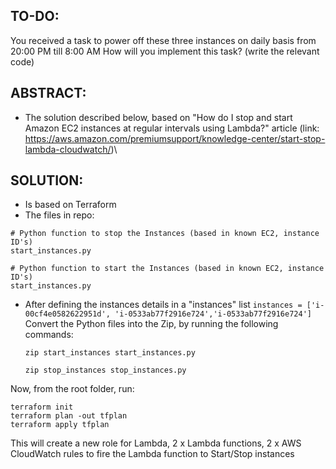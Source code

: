## TO-DO:
You received a task to power off these three instances on daily basis from 20:00 PM till 8:00 AM
How will you implement this task? (write the relevant code)

## ABSTRACT:
- The solution described below, based on "How do I stop and start Amazon EC2 instances at regular intervals using Lambda?" article (link: https://aws.amazon.com/premiumsupport/knowledge-center/start-stop-lambda-cloudwatch/)\

## SOLUTION:
- Is based on Terraform
- The files in repo:

```
# Python function to stop the Instances (based in known EC2, instance ID's)
start_instances.py
```
```
# Python function to start the Instances (based in known EC2, instance ID's)
start_instances.py
```
- After defining the instances details in a "instances" list ```instances = ['i-00cf4e0582622951d', 'i-0533ab77f2916e724','i-0533ab77f2916e724']```
  Convert the Python files into the Zip, by running the following commands:
  
  ```zip start_instances start_instances.py```
  
  ```zip stop_instances stop_instances.py```
  
  
Now, from the root folder, run:
```
terraform init
terraform plan -out tfplan
terraform apply tfplan
```

This will create a new role for Lambda, 2 x Lambda functions, 2 x AWS CloudWatch rules to fire the Lambda function to Start/Stop instances
